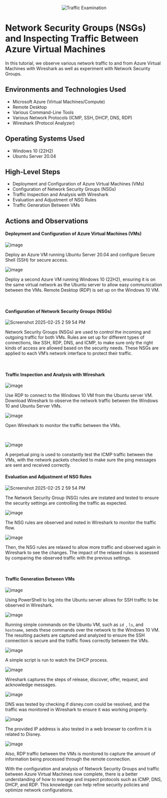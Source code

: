 <p align="center">
<img src="https://i.imgur.com/Ua7udoS.png" alt="Traffic Examination"/>
</p>

<h1>Network Security Groups (NSGs) and Inspecting Traffic Between Azure Virtual Machines</h1>
In this tutorial, we observe various network traffic to and from Azure Virtual Machines with Wireshark as well as experiment with Network Security Groups. <br />


<h2>Environments and Technologies Used</h2>

- Microsoft Azure (Virtual Machines/Compute)
- Remote Desktop
- Various Command-Line Tools
- Various Network Protocols (ICMP, SSH, DHCP, DNS, RDP)
- Wireshark (Protocol Analyzer)

<h2>Operating Systems Used </h2>

- Windows 10 (22H2)
- Ubuntu Server 20.04

<h2>High-Level Steps</h2>

- Deployment and Configuration of Azure Virtual Machines (VMs)
- Configuration of Network Security Groups (NSGs)
- Traffic Inspection and Analysis with Wireshark
- Evaluation and Adjustment of NSG Rules
- Traffic Generation Between VMs


<h2>Actions and Observations</h2>

<p>

  

</p>
<p>
<h4>Deployment and Configuration of Azure Virtual Machines (VMs)</h4>

![image](https://github.com/user-attachments/assets/b5bfe402-fced-4971-8f1a-9de4f1657b16)

<p>
</p>
Deploy an Azure VM running Ubuntu Server 20.04 and configure Secure Shell (SSH) for secure access.
<p>
</p>

![image](https://github.com/user-attachments/assets/1ac38b9f-cb1f-4bb7-a8be-62c90aa38f54)

</p>
Deploy a second Azure VM running Windows 10 (22H2), ensuring it is on the same virtual network as the Ubuntu server to allow easy communication between the VMs. Remote Desktop (RDP) is set up on the Windows 10 VM.

<p>
</p>
<br />

<h4>Configuration of Network Security Groups (NSGs)</h4>

![Screenshot 2025-02-25 2 59 54 PM](https://github.com/user-attachments/assets/e1051019-955b-436f-9b52-42dfdabc801f)

</p>
<p>
Network Security Groups (NSGs) are used to control the incoming and outgoing traffic for both VMs. Rules are set up for different types of connections, like SSH, RDP, DNS, and ICMP, to make sure only the right kinds of access are allowed based on the security needs. These NSGs are applied to each VM’s network interface to protect their traffic.

</p>
<br />

<p>
<h4>Traffic Inspection and Analysis with Wireshark</h4>

![image](https://github.com/user-attachments/assets/8d8bd0b7-a83e-42c7-ad7b-827306af09af)

</p>
<p>
Use RDP to connect to the Windows 10 VM from the Ubuntu server VM. Download Wireshark to observe the network traffic between the Windows 10 and Ubuntu Server VMs.
</p>
<p>
  
![image](https://github.com/user-attachments/assets/890654e2-2947-41c4-ada9-61fb7d2f723c)

</p>
<p>
Open Wireshark to monitor the traffic between the VMs.

</p>
<br />

<p>

![image](https://github.com/user-attachments/assets/4830c1d1-81d8-4049-9ca9-25f9f9fbce99)

</p>
<p>
A perpetual ping is used to constantly test the ICMP traffic between the VMs, with the network packets checked to make sure the ping messages are sent and received correctly.
</p>
<p>

<h4>Evaluation and Adjustment of NSG Rules</h4>
  
![Screenshot 2025-02-25 2 59 54 PM](https://github.com/user-attachments/assets/e1051019-955b-436f-9b52-42dfdabc801f)

The Network Security Group (NSG) rules are instated and tested to ensure the security settings are controlling the traffic as expected. 
  
![image](https://github.com/user-attachments/assets/7508ef33-d0fe-4d9a-a346-34d4bbeda160)

</p>
<p>
The NSG rules are observed and noted in Wireshark to monitor the traffic flow.
</p>
<p>

![image](https://github.com/user-attachments/assets/766ffb27-ad21-4f96-bab1-c6fadea06ab5)

</p>
<p>
Then, the NSG rules are relaxed to allow more traffic and observed again in Wireshark to see the changes. The impact of the relaxed rules is assessed by comparing the observed traffic with the previous settings.  

</p>
<br />
<p>
<h4>Traffic Generation Between VMs</h4>
 
![image](https://github.com/user-attachments/assets/accdfbc4-31a1-42b7-9c9e-73d872216e12)

</p>
<p>
Using PowerShell to log into the Ubuntu server allows for SSH traffic to be observed in Wireshark.
</p>
<p>
  
![image](https://github.com/user-attachments/assets/84f23c09-78ec-4484-a005-7c2b735d4cf4)

</p>
<p>

Running simple commands on the Ubuntu VM, such as `id `, `ls`, and `hostname`, sends these commands over the network to the Windows 10 VM. The resulting packets are captured and analyzed to ensure the SSH connection is secure and the traffic flows correctly between the VMs.

</p>
<p>
  

![image](https://github.com/user-attachments/assets/c14cbe16-9703-45a7-aeb1-c6f98e83c12f)

</p>
<p>
A simple script is run to watch the DHCP process.
</p>
<p>

![image](https://github.com/user-attachments/assets/c9b786e8-e07a-4434-805d-4ae53a9e8ac8)

</p>
<p>
Wireshark captures the steps of release, discover, offer, request, and acknowledge messages.
</p>
<p>

![image](https://github.com/user-attachments/assets/4823a644-8cd6-46ef-b720-7efdb7028f63)

</p>
<p>
DNS was tested by checking if disney.com could be resolved, and the traffic was monitored in Wireshark to ensure it was working properly.
</p>
<p>

![image](https://github.com/user-attachments/assets/6315eac7-487e-4a0a-8450-23b4373540c6)

</p>
<p>
The provided IP address is also tested in a web browser to confirm it is related to Disney.
</p>
<p>

![image](https://github.com/user-attachments/assets/877b2320-f4d5-46c7-b0a7-b934ef4128de)

</p>

<p>
Also, RDP traffic between the VMs is monitored to capture the amount of information being processed through the remote connection.
<p>
</p>
With the configuration and analysis of Network Security Groups and traffic between Azure Virtual Machines now complete, there is a better understanding of how to manage and inspect protocols such as ICMP, DNS, DHCP, and RDP. This knowledge can help refine security policies and optimize network configurations.
</p>
<br />
<p>

